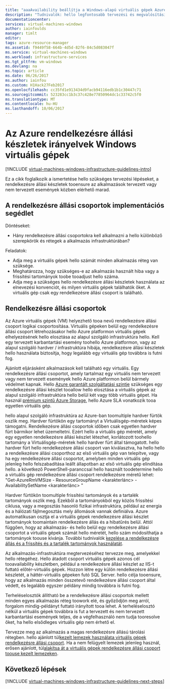 ```yaml
---
title: "aaaAvailability beállítja a Windows-alapú virtuális gépek Azure-ban |} Microsoft Docs"
description: "Tudnivalók: hello legfontosabb tervezési és megvalósítási rendelkezésre állási készletek telepítése az Azure infrastruktúra-szolgáltatásokat."
documentationcenter: 
services: virtual-machines-windows
author: iainfoulds
manager: timlt
editor: 
tags: azure-resource-manager
ms.assetid: f9449f58-664b-4d5d-82f6-84c5d083047f
ms.service: virtual-machines-windows
ms.workload: infrastructure-services
ms.tgt_pltfrm: vm-windows
ms.devlang: na
ms.topic: article
ms.date: 06/26/2017
ms.author: iainfou
ms.custom: H1Hack27Feb2017
ms.openlocfilehash: cc35fd1e913434d9facb94116edb1b1c30447c71
ms.sourcegitcommit: 523283cc1b3c37c428e77850964dc1c33742c5f0
ms.translationtype: MT
ms.contentlocale: hu-HU
ms.lasthandoff: 10/06/2017
---
```

# <a name="azure-availability-sets-guidelines-for-windows-vms"></a>Az Azure rendelkezésre állási készletek irányelvek Windows virtuális gépek

[!INCLUDE [virtual-machines-windows-infrastructure-guidelines-intro](../../../includes/virtual-machines-windows-infrastructure-guidelines-intro.md)]

Ez a cikk foglalkozik a ismertetése hello szükséges tervezési lépéseket, a rendelkezésre állási készletek tooensure az alkalmazások tervezett vagy nem tervezett események közben elérhető marad.

## <a name="implementation-guidelines-for-availability-sets"></a>A rendelkezésre állási csoportok implementációs segédlet
Döntéseket:

* Hány rendelkezésre állási csoportokra kell alkalmazni a hello különböző szerepkörök és rétegek a alkalmazás infrastruktúrában?

Feladatok:

* Adja meg a virtuális gépek hello számát minden alkalmazás réteg van szüksége.
* Meghatározza, hogy szükséges-e az alkalmazás használt hiba vagy a frissítési tartományok toobe tooadjust hello száma.
* Adja meg a szükséges hello rendelkezésre állási készletek használata az elnevezési konvenciót, és milyen virtuális gépek találhatók őket. A virtuális gép csak egy rendelkezésre állási csoport is található.

## <a name="availability-sets"></a>Rendelkezésre állási csoportok
Az Azure virtuális gépek (VM) helyezhető tooa nevű rendelkezésre állási csoport logikai csoportosítása. Virtuális gépeken belül egy rendelkezésre állási csoport létrehozásakor hello Azure platformon virtuális gépek elhelyezésének hello elosztása az alapul szolgáló infrastruktúra hello. Kell egy tervezett karbantartási esemény toohello Azure platformon, vagy az alapul szolgáló hardver / infrastruktúra hibája, rendelkezésre állási készletek hello használata biztosítja, hogy legalább egy virtuális gép továbbra is futni fog.

Ajánlott eljárásként alkalmazások kell található egy virtuális. Egy rendelkezésre állási csoportot, amely tartalmaz egy virtuális nem tervezett vagy nem tervezett események hello Azure platformon belül bármely védelmet kapnak. Hello [Azure garantált szolgáltatási szintje](https://azure.microsoft.com/support/legal/sla/virtual-machines) szükséges egy rendelkezésre állási készlet tooallow hello elosztása a virtuális gépek az alapul szolgáló infrastruktúra hello belül két vagy több virtuális gépet. Ha használ [prémium szintű Azure Storage](../../storage/storage-premium-storage.md?toc=%2fazure%2fvirtual-machines%2flinux%2ftoc.json), hello Azure SLA vonatkozik tooa egyetlen virtuális gép.

hello alapul szolgáló infrastruktúra az Azure-ban toomultiple hardver fürtök oszlik meg. Hardver fürtökön egy tartományt a Virtuálisgép-méretek képes támogatni. Rendelkezésre állási csoportok időben csak egyetlen hardver fürt bármikor lehet üzemeltetni. Ezért hello a virtuális gép méretét, amely egy egyetlen rendelkezésre állási készlet létezhet, korlátozott toohello tartomány a Virtuálisgép-méretek hello hardver fürt által támogatott. hello hardver fürt hello rendelkezésre állási csoport van kiválasztva, ha hello hello a rendelkezésre állási csoporthoz az első virtuális gép van telepítve, vagy ha egy rendelkezésre állási csoportot, amelyben minden virtuális gép jelenleg hello felszabadítása leállt állapotban az első virtuális gép elindítása hello. a következő PowerShell-paranccsal hello használt toodetermine hello a virtuális gép rendelkezésre állási csoport rendelkezésre méretű lehet: "Get-AzureRmVMSize - ResourceGroupName \<karakterlánc\> - AvailabilitySetName \<karakterlánc\> "

Hardver fürtökön toomultiple frissítési tartományok és a tartalék tartományok oszlik meg. Ezekből a tartományokból egy közös frissítési ciklusa, vagy a megosztás hasonló fizikai infrastruktúra, például az energia és a hálózati fájlmegosztás mely állomások vannak definiálva. Azure automatikusan osztja el a virtuális gépek rendelkezésre állási készlet tartományok toomaintain rendelkezésre állás és a hibatűrés belül. Attól függően, hogy az alkalmazás- és hello belül egy rendelkezésre állási csoportot a virtuális gépek számát hello méretét, hello szám módosíthatja a tartományok toouse kívánja. További tudnivalók [kezelése a rendelkezésre állás és a frissítés és a tartalék tartományok használatát](manage-availability.md).

Az alkalmazás-infrastruktúra megtervezéséhez tervezze meg, amelyekkel hello rétegéhez. Hello átadott csoport virtuális gépek azonos cél tooavailability készletben, például a rendelkezésre állási készlet az IIS-t futtató előtér-virtuális gépek. Hozzon létre egy külön rendelkezésre állási készletét, a háttér-virtuális gépeken futó SQL Server. hello célja tooensure, hogy az alkalmazás minden összetevő rendelkezésre állási csoport által védett, és legalább egyszer példány mindig továbbra is futni fog.

Terheléselosztók állítható be a rendelkezésre állási csoportok mellett minden egyes alkalmazás réteg toowork elé, és győződjön meg arról, forgalom mindig-példányt futtató irányított tooa lehet. A terheléselosztó nélkül a virtuális gépek továbbra is fut a tervezett és nem tervezett karbantartási események teljes, de a végfelhasználó nem tudja tooresolve őket, ha hello elsődleges virtuális gép nem érhető el.

Tervezze meg az alkalmazás a magas rendelkezésre állású tárolási rétegben. hello ajánlott túl[kezelt lemezek használata virtuális gépek rendelkezésre állási csoport](manage-availability.md#use-managed-disks-for-vms-in-an-availability-set). Ha a nem felügyelt lemezek jelenleg használ, erősen ajánlott, túl[alakítsa át a virtuális gépek rendelkezésre állási csoport toouse kezelt lemezeken](convert-unmanaged-to-managed-disks.md#convert-vms-in-an-availability-set).

## <a name="next-steps"></a>Következő lépések
[!INCLUDE [virtual-machines-windows-infrastructure-guidelines-next-steps](../../../includes/virtual-machines-windows-infrastructure-guidelines-next-steps.md)]
